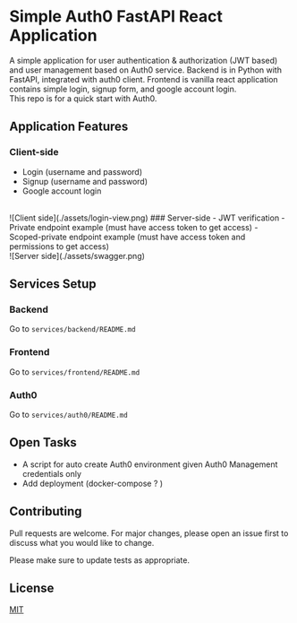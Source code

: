 # Simple Auth0 FastAPI React Application

A simple application for user authentication & authorization (JWT based) and user management based on Auth0 service. Backend is in Python with FastAPI, integrated with auth0 client. Frontend is vanilla react application contains simple login, signup form, and google account login.
</br>
This repo is for a quick start with Auth0.

## Application Features
### Client-side
- Login (username and password)
- Signup (username and password)
- Google account login
</br>
![Client side](./assets/login-view.png)
### Server-side
- JWT verification
- Private endpoint example (must have access token to get access)
- Scoped-private endpoint example (must have access token and permissions to get access)
</br>
![Server side](./assets/swagger.png)

## Services Setup
### Backend
Go to `services/backend/README.md`

### Frontend
Go to `services/frontend/README.md`

### Auth0
Go to `services/auth0/README.md`

## Open Tasks
- A script for auto create Auth0 environment given Auth0 Management credentials only 
- Add deployment (docker-compose ? )
## Contributing

Pull requests are welcome. For major changes, please open an issue first
to discuss what you would like to change.

Please make sure to update tests as appropriate.

## License

[MIT](https://choosealicense.com/licenses/mit/)
